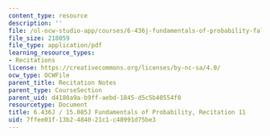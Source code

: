 ```yaml
---
content_type: resource
description: ''
file: /ol-ocw-studio-app/courses/6-436j-fundamentals-of-probability-fall-2018/7ffee01f13b2484021c1c48991d75be3_MIT6_436JF18_rec11.pdf
file_size: 218059
file_type: application/pdf
learning_resource_types:
- Recitations
license: https://creativecommons.org/licenses/by-nc-sa/4.0/
ocw_type: OCWFile
parent_title: Recitation Notes
parent_type: CourseSection
parent_uid: d4180a9a-b9ff-aebd-1845-d5c5b40554f0
resourcetype: Document
title: 6.436J / 15.085J Fundamentals of Probability, Recitation 11
uid: 7ffee01f-13b2-4840-21c1-c48991d75be3
---
```

